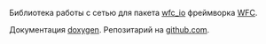 Библиотека работы с сетью для пакета [wfc_io](https://github.com/mambaru/wfc_io) фреймворка [WFC](https://github.com/mambaru/wfcroot). 

Документация [doxygen](https://mambaru.github.io/iow/index.html).
Репозитарий на [github.com](https://github.com/mambaru/iow).

